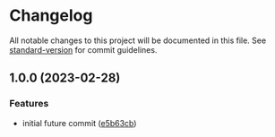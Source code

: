 # Changelog

All notable changes to this project will be documented in this file. See [standard-version](https://github.com/conventional-changelog/standard-version) for commit guidelines.

## 1.0.0 (2023-02-28)


### Features

* initial future commit ([e5b63cb](https://github.com/mokkapps/changelog-generator-demo/commits/e5b63cb7f64aa47207cdf916bb8972827dc65b72))
